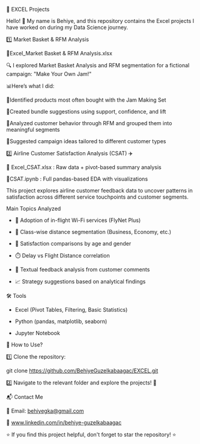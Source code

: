 🚀 EXCEL Projects

Hello! 👋 My name is Behiye, and this repository contains the Excel projects I have worked on during my Data Science journey.

1️⃣ Market Basket & RFM Analysis


📄Excel_Market Basket & RFM Analysis.xlsx

🔍 I explored Market Basket Analysis and RFM segmentation for a fictional campaign: "Make Your Own Jam!" 


📊Here’s what I did:


📌Identified products most often bought with the Jam Making Set

📌Created bundle suggestions using support, confidence, and lift

📌Analyzed customer behavior through RFM and grouped them into meaningful segments

📌Suggested campaign ideas tailored to different customer types



2️⃣ Airline Customer Satisfaction Analysis (CSAT) ✈️


📄 Excel_CSAT.xlsx :  Raw data + pivot-based summary analysis

📄CSAT.ipynb :  Full pandas-based EDA with visualizations

This project explores airline customer feedback data to uncover patterns in satisfaction across different service touchpoints and customer segments.


Main Topics Analyzed


- 📶 Adoption of in-flight Wi-Fi services (FlyNet Plus)
  
- 💺 Class-wise distance segmentation (Business, Economy, etc.)
  
- 👥 Satisfaction comparisons by age and gender
  
- ⏱️ Delay vs Flight Distance correlation
  
- 💬 Textual feedback analysis from customer comments
  
- 📈 Strategy suggestions based on analytical findings
  

🛠️ Tools 


- Excel (Pivot Tables, Filtering, Basic Statistics)
  
- Python (pandas, matplotlib, seaborn)
  
- Jupyter Notebook
  


📌 How to Use?

1️⃣ Clone the repository:

 git clone https://github.com/BehiyeGuzelkabaagac/EXCEL.git
 
 
2️⃣ Navigate to the relevant folder and explore the projects! 🎯

📬 Contact Me

📧 Email: behiyegka@gmail.com

💼 www.linkedin.com/in/behiye-guzelkabaagac

⭐ If you find this project helpful, don't forget to star the repository! ⭐
